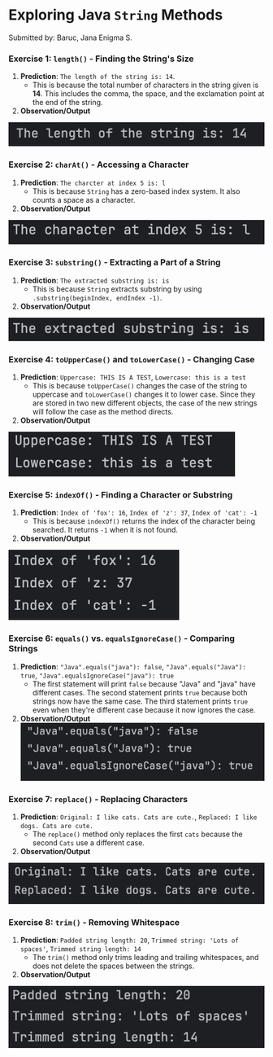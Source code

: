# Exploring Java `String` Methods
Submitted by: Baruc, Jana Enigma S.

### Exercise 1: `length()`  - Finding the String's Size
1. **Prediction**: `The length of the string is: 14`. 
   * This is because the total number of characters in the string given is **14**. This includes the comma, the space, and the exclamation point at the end of the string.
2. **Observation/Output**

![Exercise 1 Output](exercise1.png)

### Exercise 2: `charAt()` - Accessing a Character
1. **Prediction**: `The charcter at index 5 is: l`
   * This is because `String` has a zero-based index system. It also counts a space as a character.
2. **Observation/Output**

![Exercise 2 Output](exercise2.png)

### Exercise 3: `substring()` - Extracting a Part of a String
1. **Prediction**: `The extracted substring is: is`
   * This is because `String` extracts substring by using `.substring(beginIndex, endIndex -1)`.
2. **Observation/Output**

![Exercise 3 Output](exercise3.png)

### Exercise 4: `toUpperCase()` and `toLowerCase()` - Changing Case
1. **Prediction**: `Uppercase: THIS IS A TEST`, `Lowercase: this is a test`
   * This is because `toUpperCase()` changes the case of the string to uppercase and  `toLowerCase()` changes it to lower case. Since they are stored in two new different objects, the case of the new strings will follow the case as the method directs.
2. **Observation/Output**

![Exercise 4 Output](exercise4.png)

### Exercise 5: `indexOf()` - Finding a Character or Substring
1. **Prediction**: `Index of 'fox': 16`, `Index of 'z': 37`, `Index of 'cat': -1`
   * This is because `indexOf()` returns the index of the character being searched. It returns `-1` when it is not found.
2. **Observation/Output**

![Exercise 5 Output](exercise5.png)

### Exercise 6: `equals()` vs. `equalsIgnoreCase()` - Comparing Strings
1. **Prediction**: `"Java".equals("java"): false`, `"Java".equals("Java"): true`, `"Java".equalsIgnoreCase("java"): true`
   * The first statement will print `false` because "Java" and "java" have different cases. The second statement prints `true` because both strings now have the same case. The third statement prints `true` even when they're different case because it now ignores the case.
2. **Observation/Output**
![Exercise 6 Output](exercise6.png)


### Exercise 7: `replace()` - Replacing Characters
1. **Prediction**: `Original: I like cats. Cats are cute.`, `Replaced: I like dogs. Cats are cute.`
   * The `replace()` method only replaces the first `cats` because the second `Cats` use a different case.
2. **Observation/Output**

![Exercise 7 Output](exercise7.png)


### Exercise 8: `trim()` - Removing Whitespace
1. **Prediction**: `Padded string length: 20`, `Trimmed string: 'Lots of spaces'`, `Trimmed string length: 14`
   * The `trim()` method only trims leading and trailing whitespaces, and does not delete the spaces between the strings.
2. **Observation/Output**

![Exercise 8 Output](exercise8.png)


